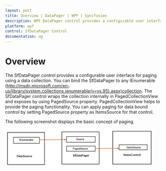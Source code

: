 ```yaml
---
layout: post
title: Overview | DataPager | WPF | Syncfusion
description: WPF DataPager control provides a configurable user interface for paging using a data collection.
platform: wpf
control: SfDataPager Control
documentation: ug
---
```


# Overview

The SfDataPager control provides a configurable user interface for paging using a data collection. You can bind the SfDataPager to any IEnumerable <a>(http://msdn.microsoft.com/en-us/library/system.collections.ienumerable(v=vs.95).aspx)collection</a>. The SfDataPager control wraps the collection internally in PagedCollectionView and exposes by using PagedSource property. PagedCollectionView helps to provide the paging functionality. You can apply paging for data bound control by setting PagedSource property as ItemsSource for that control.

The following screenshot displays the basic concept of paging.

![A:/Dcumentationimages/sfmulticolumnimage/sfdatapager/datapagerstructure.png](Overview_images/Overview_img1.png)




